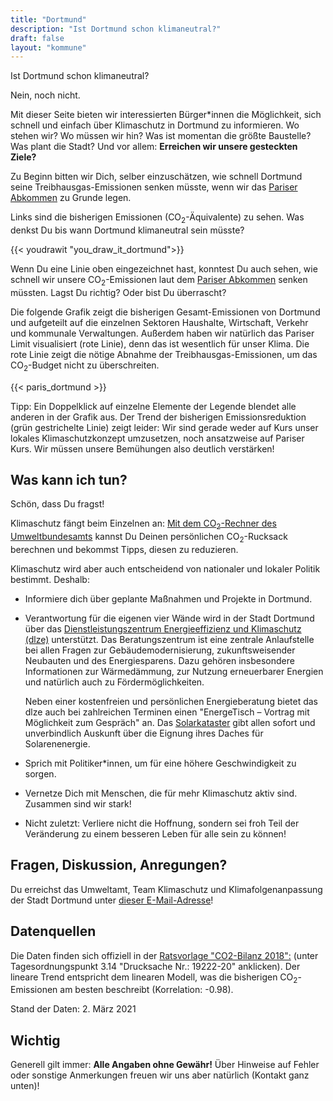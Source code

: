 ```yaml
---
title: "Dortmund"
description: "Ist Dortmund schon klimaneutral?"
draft: false
layout: "kommune"
---
```


Ist Dortmund schon klimaneutral?

Nein, noch nicht.

Mit dieser Seite bieten wir interessierten Bürger\*innen die Möglichkeit,
sich schnell und einfach über Klimaschutz in Dortmund zu informieren.
Wo stehen wir? Wo müssen wir hin? Was ist momentan die größte Baustelle?
Was plant die Stadt?
Und vor allem: **Erreichen wir unsere gesteckten Ziele?**

Zu Beginn bitten wir Dich, selber einzuschätzen, wie schnell Dortmund seine
Treibhausgas-Emissionen senken müsste, wenn wir das [Pariser Abkommen](../../paris-limits) zu Grunde legen.

Links sind die bisherigen Emissionen (CO<sub>2</sub>-Äquivalente) zu sehen. Was denkst Du bis wann Dortmund
klimaneutral sein müsste?

{{< youdrawit "you_draw_it_dortmund">}}

Wenn Du eine Linie oben eingezeichnet hast, konntest Du auch sehen, wie schnell wir unsere CO<sub>2</sub>-Emissionen laut dem [Pariser Abkommen](../../paris-limits) senken müssten. Lagst Du richtig? Oder bist Du überrascht?

Die folgende Grafik zeigt die bisherigen Gesamt-Emissionen von Dortmund und aufgeteilt auf die einzelnen Sektoren Haushalte, Wirtschaft, Verkehr und kommunale Verwaltungen. Außerdem haben wir natürlich das Pariser Limit visualisiert (rote Linie), denn das ist wesentlich für unser Klima. Die rote Linie zeigt die nötige Abnahme der Treibhausgas-Emissionen, um das CO<sub>2</sub>-Budget nicht zu überschreiten.

{{< paris_dortmund >}}

Tipp: Ein Doppelklick auf einzelne Elemente der Legende blendet alle anderen in der Grafik aus. Der Trend der bisherigen Emissionsreduktion (grün gestrichelte Linie) zeigt leider: Wir sind gerade weder auf Kurs unser lokales Klimaschutzkonzept umzusetzen, noch ansatzweise auf Pariser Kurs. Wir müssen unsere Bemühungen also deutlich verstärken!

## Was kann ich tun?

Schön, dass Du fragst!

Klimaschutz fängt beim Einzelnen an: [Mit dem CO<sub>2</sub>-Rechner des Umweltbundesamts](https://uba.co2-rechner.de/de_DE/) kannst Du Deinen persönlichen CO<sub>2</sub>-Rucksack berechnen und bekommst Tipps, diesen zu reduzieren.

Klimaschutz wird aber auch entscheidend von nationaler und lokaler Politik bestimmt.
Deshalb:

- Informiere dich über geplante Maßnahmen und Projekte in Dortmund.
- Verantwortung für die eigenen vier Wände wird in der Stadt Dortmund über das [Dienstleistungszentrum Energieeffizienz und Klimaschutz (dlze)](https://dlze.dortmund.de/) unterstützt. Das Beratungszentrum ist eine zentrale Anlaufstelle bei allen Fragen zur Gebäudemodernisierung, zukunftsweisender Neubauten und des Energiesparens. Dazu gehören insbesondere Informationen zur Wärmedämmung, zur Nutzung erneuerbarer Energien und natürlich auch zu Fördermöglichkeiten.

    Neben einer kostenfreien und persönlichen Energieberatung bietet das dlze auch bei zahlreichen Terminen einen "EnergeTisch – Vortrag mit Möglichkeit zum Gespräch" an. Das [Solarkataster](https://www.solare-stadt.de/_frame/?viewer=rvr_rbz_arnsberg&lat=51.5159280033&lon=7.47530244233&zoom=12) gibt allen sofort und unverbindlich Auskunft über die Eignung ihres Daches für Solarenenergie.
- Sprich mit Politiker\*innen, um für eine höhere Geschwindigkeit zu sorgen.
- Vernetze Dich mit Menschen, die für mehr Klimaschutz aktiv sind. Zusammen sind wir stark!
- Nicht zuletzt: Verliere nicht die Hoffnung, sondern sei froh Teil der Veränderung zu einem besseren Leben für alle sein zu können!

## Fragen, Diskussion, Anregungen?

Du erreichst das Umweltamt, Team Klimaschutz und Klimafolgenanpassung der Stadt Dortmund unter [dieser E-Mail-Adresse](mailto:ed.odtdats@tmatlewmu)!

## Datenquellen

Die Daten finden sich offiziell in der [Ratsvorlage "CO2-Bilanz 2018":](https://rathaus.dortmund.de/dosys/doRat.nsf/NiederschriftXP.xsp?action=openDocument&documentId=0D492DEB82F80272C12586700023EB53) (unter Tagesordnungspunkt 3.14 "Drucksache Nr.: 19222-20" anklicken). Der lineare Trend entspricht dem linearen Modell, was die bisherigen CO<sub>2</sub>-Emissionen am besten beschreibt (Korrelation: -0.98).

Stand der Daten: 2. März 2021

## Wichtig

Generell gilt immer: **Alle Angaben ohne Gewähr!** Über Hinweise auf
Fehler oder sonstige Anmerkungen freuen wir uns aber natürlich (Kontakt ganz unten)!
